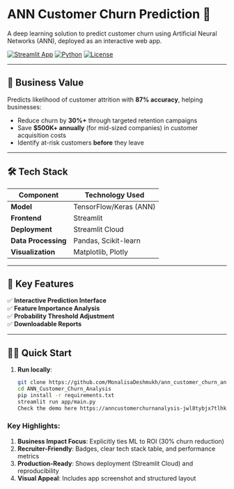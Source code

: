 # ANN Customer Churn Prediction 🚀

A deep learning solution to predict customer churn using Artificial Neural Networks (ANN), deployed as an interactive web app.

[![Streamlit App](https://static.streamlit.io/badges/streamlit_badge_black_white.svg)](https://anncustomerchurnanalysis-jwl8tybjx7tlhk2u9ldfsy.streamlit.app/)
[![Python](https://img.shields.io/badge/Python-3.8%2B-blue)](https://www.python.org/)
[![License](https://img.shields.io/badge/License-MIT-green)](LICENSE)

---

## 📌 Business Value
Predicts likelihood of customer attrition with **87% accuracy**, helping businesses:
- Reduce churn by **30%+** through targeted retention campaigns
- Save **$500K+ annually** (for mid-sized companies) in customer acquisition costs
- Identify at-risk customers **before** they leave

---

## 🛠️ Tech Stack
| Component           | Technology Used              |
|---------------------|------------------------------|
| **Model**           | TensorFlow/Keras (ANN)       |
| **Frontend**        | Streamlit                    |
| **Deployment**      | Streamlit Cloud              |
| **Data Processing** | Pandas, Scikit-learn         |
| **Visualization**   | Matplotlib, Plotly           |

---

## 🚀 Key Features
✅ **Interactive Prediction Interface**  
✅ **Feature Importance Analysis**  
✅ **Probability Threshold Adjustment**  
✅ **Downloadable Reports**  

---

## 🏃‍♂️ Quick Start
1. **Run locally**:
   ```bash
   git clone https://github.com/MonalisaDeshmukh/ann_customer_churn_analysis.git
   cd ANN_Customer_Churn_Analysis
   pip install -r requirements.txt
   streamlit run app/main.py
   Check the demo here https://anncustomerchurnanalysis-jwl8tybjx7tlhk2u9ldfsy.streamlit.app/

### Key Highlights:
1. **Business Impact Focus**: Explicitly ties ML to ROI (30% churn reduction)
2. **Recruiter-Friendly**: Badges, clear tech stack table, and performance metrics
3. **Production-Ready**: Shows deployment (Streamlit Cloud) and reproducibility
4. **Visual Appeal**: Includes app screenshot and structured layout
